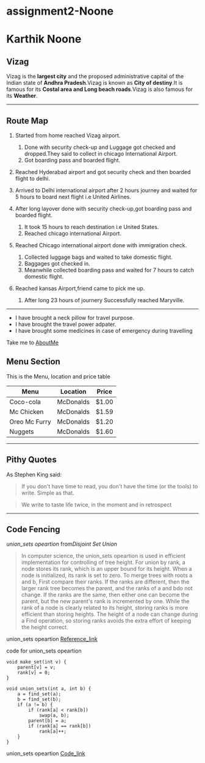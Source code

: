 # assignment2-Noone
# Karthik Noone
## Vizag
Vizag is the **largest city** and the proposed administrative capital of the Indian state of **Andhra Pradesh**.Vizag is known as **City of destiny**.It is famous for its **Costal area and Long beach roads**.Vizag is also famous for its **Weather**.

****
## Route Map
1. Started from home reached Vizag airport.
   1. Done with security check-up and Luggage got checked and dropped.They said to collect in chicago International Airport.
   2. Got boarding pass and boarded flight.
  
2. Reached Hyderabad airport and got security check and then boarded flight to delhi.

3. Arrived to Delhi international airport after 2 hours journey and waited for 5 hours to board next flight i.e United Airlines.

4. After long layover done with security check-up,got boarding pass and boarded flight.
   1. It took 15 hours to reach destination i.e United States.
   2. Reached chicago international Airport.

5. Reached Chicago international airport done with immigration check.
   1. Collected luggage bags and waited to take domestic flight.
   2. Baggages got checked in.
   3. Meanwhile collected boarding pass and waited for 7 hours to catch domestic flight.

6. Reached kansas Airport,friend came to pick me up.
   1. After long 23 hours of journery Successfully reached Maryville.

***
- I have brought a neck pillow for travel purpose.
- I have brought the travel power adpater.
- I have brought some medicines in case of emergency during travelling

Take me to [AboutMe](AboutMe.md)

## Menu Section
This is the Menu, location and price table

| Menu          | Location	| Price        |
| ------------- | ----------| ---------    |
| Coco-cola	    | McDonalds	| $1.00        |
| Mc Chicken	| McDonalds	| $1.59        |
| Oreo Mc Furry | McDonalds	| $1.20        |
| Nuggets	    | McDonalds	| $1.60        |


---
## Pithy Quotes

As Stephen King said:

> If you don't have time to read, you don't have the time (or the tools) to write. Simple as that.

> We write to taste life twice, in the moment and in retrospect

---
## Code Fencing

*union_sets opeartion* from*Disjoint Set Union* 

> In computer science, the union_sets opeartion is used in efficient implementation for controlling of tree height.
> For union by rank, a node stores its rank, which is an upper bound for its height. When a node is initialized, its rank is set to zero. To merge trees with roots a and b,
> First compare their ranks. If the ranks are different, then the larger rank tree becomes the parent, and the ranks of a and bdo not change.
> If the ranks are the same, then either one can become the parent, but the new parent's rank is incremented by one. While the rank of a node is clearly related to its height, storing ranks is more efficient than storing heights. The height of a node can change during a Find operation, so storing ranks avoids the extra effort of keeping the height correct.

union_sets opeartion [Reference_link](https://en.wikipedia.org/wiki/Disjoint-set_data_structure)

code for union_sets opeartion

```
void make_set(int v) {
    parent[v] = v;
    rank[v] = 0;
}

void union_sets(int a, int b) {
    a = find_set(a);
    b = find_set(b);
    if (a != b) {
        if (rank[a] < rank[b])
            swap(a, b);
        parent[b] = a;
        if (rank[a] == rank[b])
            rank[a]++;
    }
}
```

union_sets opeartion [Code_link](https://cp-algorithms.com/data_structures/disjoint_set_union.html)
